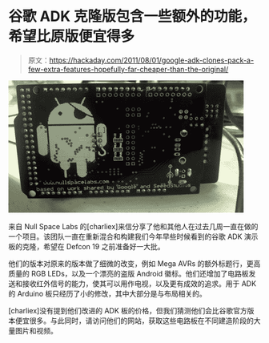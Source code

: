 # 谷歌 ADK 克隆版包含一些额外的功能，希望比原版便宜得多

> 原文：<https://hackaday.com/2011/08/01/google-adk-clones-pack-a-few-extra-features-hopefully-far-cheaper-than-the-original/>

![adk_board_clone](img/f0245ba119d7841f58834a95fc3ae5fb.png "adk_board_clone")

来自 Null Space Labs 的[charliex]来信分享了他和其他人在过去几周一直在做的一个项目。该团队一直在重新混合和构建我们今年早些时候看到的谷歌 ADK 演示板的克隆，希望在 Defcon 19 之前准备好一大批。

他们的版本对原来的版本做了细微的改变，例如 Mega AVRs 的额外标题行，更高质量的 RGB LEDs，以及一个漂亮的盗版 Android 徽标。他们还增加了电路板发送和接收红外信号的能力，使其可以用作电视，以及更有成效的追求。用于 ADK 的 Arduino 板只经历了小的修改，其中大部分是与布局相关的。

[charliex]没有提到他们改进的 ADK 板的价格，但我们猜测他们会比谷歌官方版本便宜很多。与此同时，请访问他们的网站，获取这些电路板在不同建造阶段的大量图片和视频。